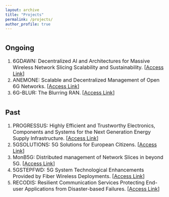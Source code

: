```yaml
---
layout: archive
title: "Projects"
permalink: /projects/
author_profile: true
---
```

<div style="margin-top: 35px;"></div>

<span style="font-size: 22px;">Ongoing</span>
======
1. <span style="font-size: 16px;">6GDAWN: Decentralized AI and Architectures for Massive Wireless Network Slicing Scalability and Sustainability. [[Access Link](https://6gdawn.cttc.es/)]</span>
1. <span style="font-size: 16px;">ANEMONE: Scalable and Decentralized Management of Open 6G Networks. [[Access Link](https://6gdawn.cttc.es/)]</span>
1. <span style="font-size: 16px;">6G-BLUR: The Blurring RAN. [[Access Link](https://6g-blur.cttc.es/)]</span>

<div style="margin-top: 35px;"></div>

<span style="font-size: 22px;">Past</span>
======
1. <span style="font-size: 16px;">PROGRESSUS: Highly Efficient and Trustworthy Electronics, Components and Systems for the Next Generation Energy Supply Infrastructure. [[Access Link](https://progressus-ecsel.eu/)]</span>
1. <span style="font-size: 16px;">5GSOLUTIONS: 5G Solutions for European Citizens. [[Access Link](https://5gsolutionsproject.eu/)]</span>
1. <span style="font-size: 16px;">MonB5G​: Distributed management of Network Slices in beyond 5G. [[Access Link](https://www.monb5g.eu/)]</span>
1. <span style="font-size: 16px;">5GSTEPFWD​: 5G System Technological Enhancements Provided by Fiber Wireless Deployments. [[Access Link](https://www.5gstepfwd.eu/)]</span>
1. <span style="font-size: 16px;">RECODIS: Resilient Communication Services Protecting End-user Applications from Disaster-based Failures. [[Access Link](http://www.cost-recodis.eu/)]</span>


